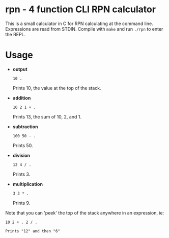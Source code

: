 rpn - 4 function CLI RPN calculator
========================================

This is a small calculator in C for RPN calculating at the command line.  Expressions are read from STDIN.  Compile with `make` and run `./rpn` to enter the REPL.

Usage
=================

*   __output__

        10 .

    Prints 10, the value at the top of the stack.

*   __addition__

        10 2 1 + .

    Prints 13, the sum of 10, 2, and 1.

*   __subtraction__

        100 50 - .

    Prints 50.

*   __division__

        12 4 / .

    Prints 3.

*   __multiplication__

        3 3 * .

    Prints 9.

Note that you can 'peek' the top of the stack anywhere in an expression, ie:

    10 2 + . 2 / .

    Prints "12" and then "6"
